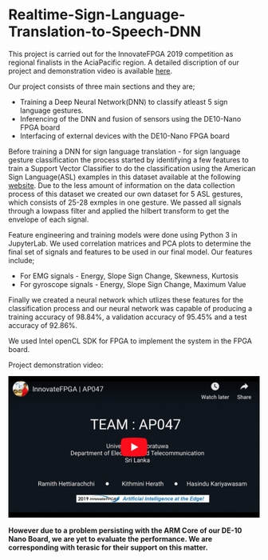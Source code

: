 # Realtime-Sign-Language-Translation-to-Speech-DNN
This project is carried out for the InnovateFPGA 2019 competition as regional finalists in the AciaPacific region. A detailed discription of our project and demonstration video is available [here](http://www.innovatefpga.com/cgi-bin/innovate/teams.pl?Id=AP047).

Our project consists of three main sections and they are;
* Training a Deep Neural Network(DNN) to classify atleast 5 sign language gestures.
* Inferencing of the DNN and fusion of sensors using the DE10-Nano FPGA board
* Interfacing of external devices with the DE10-Nano FPGA board

Before training a DNN for sign language translation - for sign language gesture classification the process started by identifying a few features to train a Support Vector Classifier to do the classification using 
the American Sign Language(ASL) examples in this dataset available at the following [website](https://data.mendeley.com/datasets/wgswcr8z24/2). Due to the less amount of information on the data collection process of this dataset we created our own dataset for 5 ASL gestures, which consists of 25-28 exmples in one gesture. We passed all signals through a lowpass filter and applied the hilbert transform to get the envelope of each signal.

Feature engineering and training models were done using Python 3 in JupyterLab. We used correlation matrices and PCA plots to determine the final set of signals and features to be used in our final model. 
Our features include;
* For EMG signals - Energy, Slope Sign Change, Skewness, Kurtosis
* For gyroscope signals - Energy, Slope Sign Change, Maximum Value

Finally we created a neural network which utlizes these features for the classification process and our neural network was capable of producing a training accuracy of 98.84%, a validation accuracy of 95.45% and a test accuracy of 92.86%.

We used Intel openCL SDK for FPGA to implement the system in the FPGA board.

Project demonstration video:


[![Project demonstration video](https://github.com/KithminiHerath/Realtime-Sign-Language-Translation-to-Speech-DNN/blob/master/meta/youtube.png?raw=true)](https://www.youtube.com/watch?v=fX6Gb8bn6kc)


**However due to a problem persisting with the ARM Core of our DE-10 Nano Board, we are yet to evaluate the performance. 
We are corresponding with terasic for their support on this matter.**
